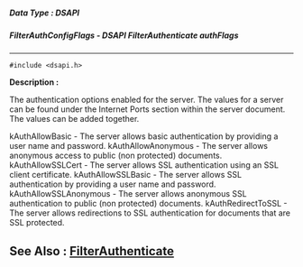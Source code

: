 ##### Data Type : DSAPI
##### FilterAuthConfigFlags - DSAPI FilterAuthenticate authFlags
---
```
#include <dsapi.h>
```
**Description :**

The authentication options enabled for the server.  The values for a server can 
be found under the Internet Ports section within the server document.  The 
values can be added together.

kAuthAllowBasic - The server allows basic authentication by providing a user 
name and password.
kAuthAllowAnonymous - The server allows anonymous access to public (non 
protected) documents.
kAuthAllowSSLCert - The server allows SSL authentication using an SSL client 
certificate.
kAuthAllowSSLBasic	- The server allows SSL authentication by providing a 
user name and password.
kAuthAllowSSLAnonymous - The server allows anonymous SSL authentication to 
public (non protected) documents.
kAuthRedirectToSSL - The server allows redirections to SSL authentication for 
documents that are SSL protected.

**See Also :**
[FilterAuthenticate](/domino-c-api-docs/reference/Data/FilterAuthenticate)
---
